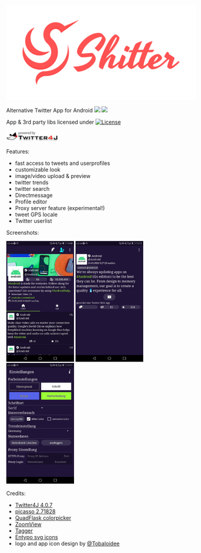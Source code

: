 <p align="center"><img src="/logo/logotype-horizontal.png"></p>

Alternative Twitter App for Android 
[![](https://img.shields.io/badge/download-apk-brightgreen.svg)](https://github.com/nuclearfog/Shitter/releases/download/1.7.10/SH1TT3R.apk) ![](https://img.shields.io/github/downloads/nuclearfog/Shitter/total)

App & 3rd party libs licensed under
[![License](https://img.shields.io/badge/License-Apache%202.0-blue.svg)](https://opensource.org/licenses/Apache-2.0)

<img src="/images/twitter4j.gif" width="138" height="30">

Features:
- fast access to tweets and userprofiles
- customizable look
- image/video upload & preview
- twitter trends
- twitter search
- Directmessage
- Profile editor
- Proxy server feature (experimental!)
- tweet GPS locale
- Twitter userlist


Screenshots:

<img src="/images/shitter_1.jpg" width="180"/> <img src="/images/shitter_2.jpg" width="180"/> <img src="/images/shitter_3.jpg" width="180"/>


Credits:
- <a href="https://github.com/Twitter4J/Twitter4J">Twitter4J 4.0.7</a>
- <a href="https://github.com/square/picasso">picasso 2.71828</a>
- <a href="https://github.com/QuadFlask/colorpicker">QuadFlask colorpicker</a>
- <a href="https://github.com/NudeDude/ZoomView">ZoomView</a>
- <a href="https://github.com/NudeDude/Tagger">Tagger</a>
- <a href="http://www.entypo.com" title="">Entypo svg icons</a>
- logo and app icon design by <a href="https://github.com/Tobaloidee" title="">@Tobaloidee</a>
